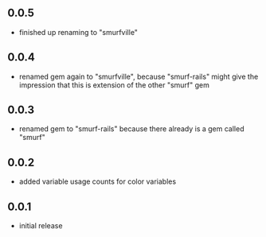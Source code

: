 ## 0.0.5

* finished up renaming to "smurfville"

## 0.0.4

* renamed gem again to "smurfville", because "smurf-rails" might give the impression that this is extension of the other "smurf" gem

## 0.0.3

* renamed gem to "smurf-rails" because there already is a gem called "smurf"

## 0.0.2

* added variable usage counts for color variables

## 0.0.1

* initial release